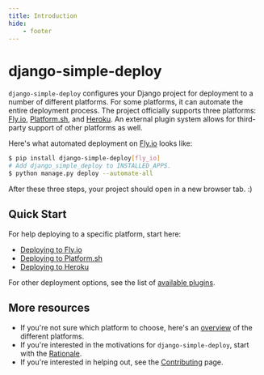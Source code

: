 ```yaml
---
title: Introduction
hide:
    - footer
---
```


# django-simple-deploy

`django-simple-deploy` configures your Django project for deployment to a number of different platforms. For some platforms, it can automate the entire deployment process. The project officially supports three platforms: [Fly.io](https://fly.io), [Platform.sh](https://platform.sh), and [Heroku](https://heroku.com). An external plugin system allows for third-party support of other platforms as well.

Here's what automated deployment on [Fly.io](https://fly.io) looks like:

```sh
$ pip install django-simple-deploy[fly_io]
# Add django_simple_deploy to INSTALLED_APPS.
$ python manage.py deploy --automate-all
```

After these three steps, your project should open in a new browser tab. :)

## Quick Start

For help deploying to a specific platform, start here:

- [Deploying to Fly.io](quick_starts/quick_start_flyio.md)
- [Deploying to Platform.sh](quick_starts/quick_start_platformsh.md)
- [Deploying to Heroku](quick_starts/quick_start_heroku.md)

For other deployment options, see the list of [available plugins](plugins/available_plugins.md).

## More resources

- If you're not sure which platform to choose, here's an [overview](general_documentation/choosing_platform.md) of the different platforms.
- If you're interested in the motivations for `django-simple-deploy`, start with the [Rationale](design_docs/rationale.md).
- If you're interested in helping out, see the [Contributing](contributing/index.md) page.
